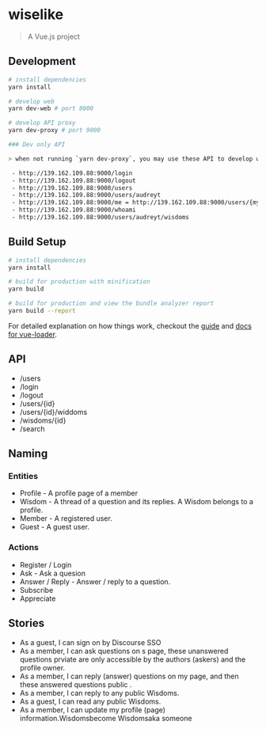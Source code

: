# wiselike

> A Vue.js project

## Development

``` bash
# install dependencies
yarn install

# develop web
yarn dev-web # port 8000

# develop API proxy
yarn dev-proxy # port 9000

### Dev only API

> when not running `yarn dev-proxy`, you may use these API to develop web.

 - http://139.162.109.88:9000/login
 - http://139.162.109.88:9000/logout
 - http://139.162.109.88:9000/users
 - http://139.162.109.88:9000/users/audreyt
 - http://139.162.109.88:9000/me = http://139.162.109.88:9000/users/{my username}
 - http://139.162.109.88:9000/whoami
 - http://139.162.109.88:9000/users/audreyt/wisdoms
```

## Build Setup

``` bash
# install dependencies
yarn install

# build for production with minification
yarn build

# build for production and view the bundle analyzer report
yarn build --report
```

For detailed explanation on how things work, checkout the [guide](http://vuejs-templates.github.io/webpack/) and [docs for vue-loader](http://vuejs.github.io/vue-loader).


## API

 - /users
 - /login
 - /logout
 - /users/{id}
 - /users/{id}/widdoms
 - /wisdoms/{id}
 - /search

## Naming

### Entities

 - Profile - A profile page of a member
 - Wisdom - A thread of a question and its replies. A Wisdom belongs to a profile.
 - Member - A registered user.
 - Guest - A guest user.

### Actions

 - Register / Login
 - Ask - Ask a quesion
 - Answer / Reply - Answer / reply to a question.
 - Subscribe
 - Appreciate

## Stories

 - As a guest, I can sign on by Discourse SSO
 - As a member, I can ask questions on s page, these unanswered questions prviate  are only accessible by the authors (askers) and the profile owner.
 - As a member, I can reply (answer) questions on my page, and then these answered questions public .
 - As a member, I can reply to any public Wisdoms.
 - As a guest, I can read any public Wisdoms.
 - As a member, I can update my profile (page) information.Wisdomsbecome Wisdomsaka someone
